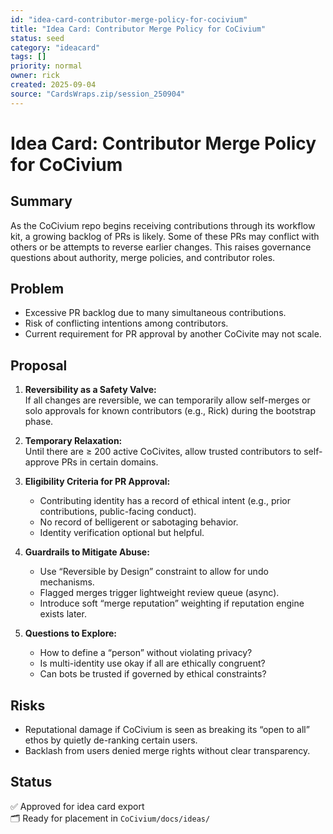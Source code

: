 ```yaml
---
id: "idea-card-contributor-merge-policy-for-cocivium"
title: "Idea Card: Contributor Merge Policy for CoCivium"
status: seed
category: "ideacard"
tags: []
priority: normal
owner: rick
created: 2025-09-04
source: "CardsWraps.zip/session_250904"
---
```


# Idea Card: Contributor Merge Policy for CoCivium

## Summary
As the CoCivium repo begins receiving contributions through its workflow kit, a growing backlog of PRs is likely. Some of these PRs may conflict with others or be attempts to reverse earlier changes. This raises governance questions about authority, merge policies, and contributor roles.

## Problem
- Excessive PR backlog due to many simultaneous contributions.
- Risk of conflicting intentions among contributors.
- Current requirement for PR approval by another CoCivite may not scale.

## Proposal
1. **Reversibility as a Safety Valve:**  
   If all changes are reversible, we can temporarily allow self-merges or solo approvals for known contributors (e.g., Rick) during the bootstrap phase.

2. **Temporary Relaxation:**  
   Until there are ≥ 200 active CoCivites, allow trusted contributors to self-approve PRs in certain domains.

3. **Eligibility Criteria for PR Approval:**
   - Contributing identity has a record of ethical intent (e.g., prior contributions, public-facing conduct).
   - No record of belligerent or sabotaging behavior.
   - Identity verification optional but helpful.

4. **Guardrails to Mitigate Abuse:**
   - Use “Reversible by Design” constraint to allow for undo mechanisms.
   - Flagged merges trigger lightweight review queue (async).
   - Introduce soft “merge reputation” weighting if reputation engine exists later.

5. **Questions to Explore:**
   - How to define a “person” without violating privacy?
   - Is multi-identity use okay if all are ethically congruent?
   - Can bots be trusted if governed by ethical constraints?

## Risks
- Reputational damage if CoCivium is seen as breaking its “open to all” ethos by quietly de-ranking certain users.
- Backlash from users denied merge rights without clear transparency.

## Status
✅ Approved for idea card export  
🗂 Ready for placement in `CoCivium/docs/ideas/`

